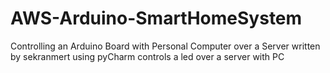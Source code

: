 # AWS-Arduino-SmartHomeSystem
Controlling an Arduino Board with Personal Computer over a Server
written by sekranmert using pyCharm
controls a led over a server with PC
